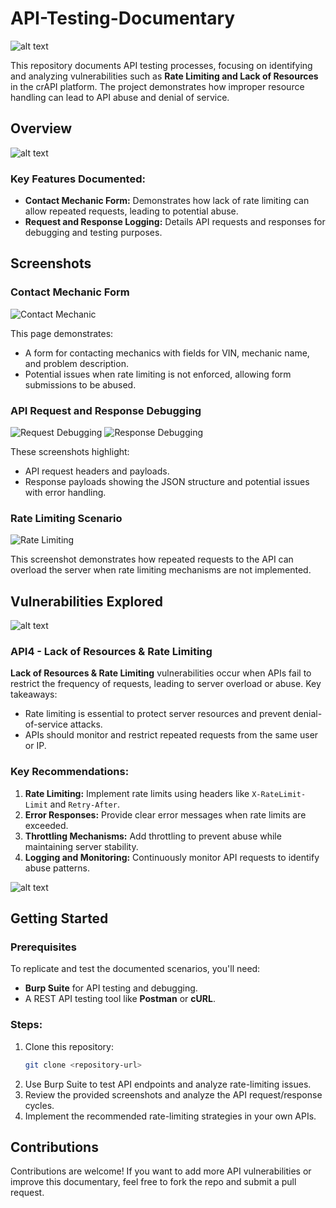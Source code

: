 # API-Testing-Documentary

![alt text](./Assets/image.png)

This repository documents API testing processes, focusing on identifying and analyzing vulnerabilities such as **Rate Limiting and Lack of Resources** in the crAPI platform. The project demonstrates how improper resource handling can lead to API abuse and denial of service.

## Overview

![alt text](./Assets/image-1.png)

### Key Features Documented:
- **Contact Mechanic Form:** Demonstrates how lack of rate limiting can allow repeated requests, leading to potential abuse.
- **Request and Response Logging:** Details API requests and responses for debugging and testing purposes.

## Screenshots

### Contact Mechanic Form
![Contact Mechanic](./Assets/image.png)

This page demonstrates:
- A form for contacting mechanics with fields for VIN, mechanic name, and problem description.
- Potential issues when rate limiting is not enforced, allowing form submissions to be abused.

### API Request and Response Debugging
![Request Debugging](./Assets/image-1.png)
![Response Debugging](./Assets/image-2.png)

These screenshots highlight:
- API request headers and payloads.
- Response payloads showing the JSON structure and potential issues with error handling.

### Rate Limiting Scenario
![Rate Limiting](./Assets/image-3.png)

This screenshot demonstrates how repeated requests to the API can overload the server when rate limiting mechanisms are not implemented.

## Vulnerabilities Explored

![alt text](./Assets/image-2.png)

### API4 - Lack of Resources & Rate Limiting
**Lack of Resources & Rate Limiting** vulnerabilities occur when APIs fail to restrict the frequency of requests, leading to server overload or abuse. Key takeaways:
- Rate limiting is essential to protect server resources and prevent denial-of-service attacks.
- APIs should monitor and restrict repeated requests from the same user or IP.

### Key Recommendations:
1. **Rate Limiting:** Implement rate limits using headers like `X-RateLimit-Limit` and `Retry-After`.
2. **Error Responses:** Provide clear error messages when rate limits are exceeded.
3. **Throttling Mechanisms:** Add throttling to prevent abuse while maintaining server stability.
4. **Logging and Monitoring:** Continuously monitor API requests to identify abuse patterns.

![alt text](./Assets/image-3.png)

## Getting Started

### Prerequisites
To replicate and test the documented scenarios, you'll need:
- **Burp Suite** for API testing and debugging.
- A REST API testing tool like **Postman** or **cURL**.

### Steps:
1. Clone this repository:
   ```bash
   git clone <repository-url>
   ```
2. Use Burp Suite to test API endpoints and analyze rate-limiting issues.
3. Review the provided screenshots and analyze the API request/response cycles.
4. Implement the recommended rate-limiting strategies in your own APIs.

## Contributions
Contributions are welcome! If you want to add more API vulnerabilities or improve this documentary, feel free to fork the repo and submit a pull request.

